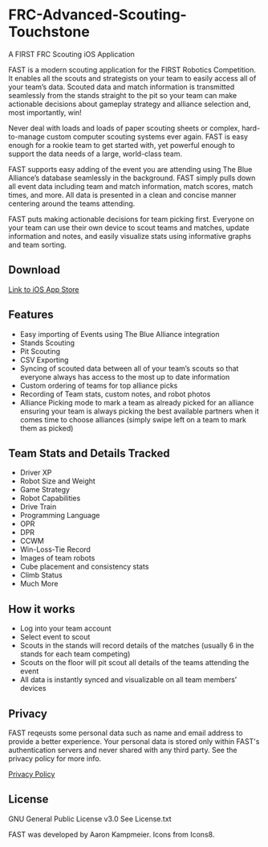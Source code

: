 # FRC-Advanced-Scouting-Touchstone
A FIRST FRC Scouting iOS Application

FAST is a modern scouting application for the FIRST Robotics Competition. It enables all the scouts and strategists on your team to easily access all of your team’s data. Scouted data and match information is transmitted seamlessly from the stands straight to the pit so your team can make actionable decisions about gameplay strategy and alliance selection and, most importantly, win!

Never deal with loads and loads of paper scouting sheets or complex, hard-to-manage custom computer scouting systems ever again. FAST is easy enough for a rookie team to get started with, yet powerful enough to support the data needs of a large, world-class team.

FAST supports easy adding of the event you are attending using The Blue Alliance’s database seamlessly in the background. FAST simply pulls down all event data including team and match information, match scores, match times, and more. All data is presented in a clean and concise manner centering around the teams attending.

FAST puts making actionable decisions for team picking first. Everyone on your team can use their own device to scout teams and matches, update information and notes, and easily visualize stats using informative graphs and team sorting.

## Download
[Link to iOS App Store](https://itunes.apple.com/us/app/fast-frc-scouter/id1201098361?mt=8)

## Features
- Easy importing of Events using The Blue Alliance integration
- Stands Scouting
- Pit Scouting
- CSV Exporting
- Syncing of scouted data between all of your team’s scouts so that everyone always has access to the most up to date information
- Custom ordering of teams for top alliance picks
- Recording of Team stats, custom notes, and robot photos
- Alliance Picking mode to mark a team as already picked for an alliance ensuring your team is always picking the best available partners when it comes time to choose alliances (simply swipe left on a team to mark them as picked)

## Team Stats and Details Tracked
- Driver XP
- Robot Size and Weight
- Game Strategy
- Robot Capabilities
- Drive Train
- Programming Language
- OPR
- DPR
- CCWM
- Win-Loss-Tie Record
- Images of team robots
- Cube placement and consistency stats
- Climb Status
- Much More

## How it works
- Log into your team account
- Select event to scout
- Scouts in the stands will record details of the matches (usually 6 in the stands for each team competing)
- Scouts on the floor will pit scout all details of the teams attending the event
- All data is instantly synced and visualizable on all team members’ devices

## Privacy
FAST reqeusts some personal data such as name and email address to provide a better experience. Your personal data is stored only within FAST's authentication servers and never shared with any third party. See the privacy policy for more info.

[Privacy Policy](https://frcfastapp.com/privacy.html)

## License
GNU General Public License v3.0
See License.txt

FAST was developed by Aaron Kampmeier.
Icons from Icons8.

